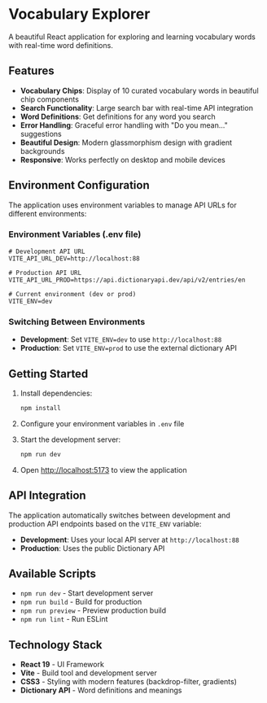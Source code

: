 # Vocabulary Explorer

A beautiful React application for exploring and learning vocabulary words with real-time word definitions.

## Features

- **Vocabulary Chips**: Display of 10 curated vocabulary words in beautiful chip components
- **Search Functionality**: Large search bar with real-time API integration
- **Word Definitions**: Get definitions for any word you search
- **Error Handling**: Graceful error handling with "Do you mean..." suggestions
- **Beautiful Design**: Modern glassmorphism design with gradient backgrounds
- **Responsive**: Works perfectly on desktop and mobile devices

## Environment Configuration

The application uses environment variables to manage API URLs for different environments:

### Environment Variables (.env file)

```env
# Development API URL
VITE_API_URL_DEV=http://localhost:88

# Production API URL
VITE_API_URL_PROD=https://api.dictionaryapi.dev/api/v2/entries/en

# Current environment (dev or prod)
VITE_ENV=dev
```

### Switching Between Environments

- **Development**: Set `VITE_ENV=dev` to use `http://localhost:88`
- **Production**: Set `VITE_ENV=prod` to use the external dictionary API

## Getting Started

1. Install dependencies:
   ```bash
   npm install
   ```

2. Configure your environment variables in `.env` file

3. Start the development server:
   ```bash
   npm run dev
   ```

4. Open [http://localhost:5173](http://localhost:5173) to view the application

## API Integration

The application automatically switches between development and production API endpoints based on the `VITE_ENV` variable:

- **Development**: Uses your local API server at `http://localhost:88`
- **Production**: Uses the public Dictionary API

## Available Scripts

- `npm run dev` - Start development server
- `npm run build` - Build for production
- `npm run preview` - Preview production build
- `npm run lint` - Run ESLint

## Technology Stack

- **React 19** - UI Framework
- **Vite** - Build tool and development server
- **CSS3** - Styling with modern features (backdrop-filter, gradients)
- **Dictionary API** - Word definitions and meanings
